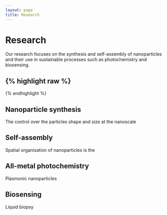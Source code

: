 ```yaml
---
layout: page
title: Research
---
```



# Research
Our research focuses on the synthesis and self-assembly of nanoparticles and their use in sustainable processes such as photochemistry and biosensing.

{% highlight raw %}
---
{% endhighlight %}

## Nanoparticle synthesis
The control over the particles shape and size at the nanoscale 

## Self-assembly
Spatial organisation of nanoparticles is the

## All-metal photochemistry
Plasmonic nanoparticles

## Biosensing
Liquid biopsy
